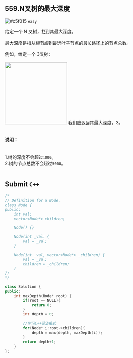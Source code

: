 ## 559.N叉树的最大深度

![#c5f015](https://placehold.it/15/c5f015/000000?text=+) `easy`

给定一个 N 叉树，找到其最大深度。<br><br>
最大深度是指从根节点到最远叶子节点的最长路径上的节点总数。<br><br>
例如，给定一个 3叉树 :<br><br>
<img src="https://assets.leetcode-cn.com/aliyun-lc-upload/uploads/2018/10/12/narytreeexample.png" wid="300" height="200" />
我们应返回其最大深度，3。<br><br>
#### 说明：<br><br>
1.树的深度不会超过`1000`。<br>
2.树的节点总数不会超过`5000`。<br><br>

## Submit `C++`

```cpp
/*
// Definition for a Node.
class Node {
public:
    int val;
    vector<Node*> children;

    Node() {}

    Node(int _val) {
        val = _val;
    }

    Node(int _val, vector<Node*> _children) {
        val = _val;
        children = _children;
    }
};
*/

class Solution {
public:
    int maxDepth(Node* root) {
        if(root == NULL){
            return 0;
        }
        int depth = 0;
        
        //学习C++语法格式
        for(Node* i:root->children){
            depth = max(depth, maxDepth(i));
        }
        return depth+1;
    }
};
```
